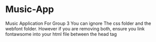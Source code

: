 # Music-App
Music Application For Group 3
You can ignore The css folder and the webfont folder. However if you are removing both, ensure you link fontawsome into your html file between the head tag
